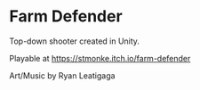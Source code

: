 # Farm Defender
Top-down shooter created in Unity.

Playable at https://stmonke.itch.io/farm-defender

Art/Music by Ryan Leatigaga
